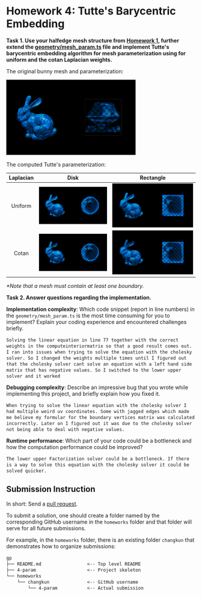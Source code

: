 # Homework 4: Tutte's Barycentric Embedding

**Task 1. Use your halfedge mesh structure from [Homework 1](../1-halfedge/README.md), further extend the [geometry/mesh_param.ts](./src/geometry/mesh_param.ts) file and implement Tutte's barycentric embedding algorithm for mesh parameterization using for **uniform** and the **cotan** Laplacian weights.**

The original bunny mesh and parameterization:

<img src="./assets/original.png" height="200"/>

The computed Tutte's parameterization:

|Laplacian|Disk|Rectangle|
|:--:|:--:|:--:|
|Uniform|![](./assets/uniform-disk.png)|![](./assets/uniform-rect.png)|
|Cotan|![](./assets/cotan-disk.png)|![](./assets/cotan-rect.png)|

_*Note that a mesh must contain at least one boundary._

**Task 2. Answer questions regarding the implementation.**

**Implementation complexity**: Which code snippet (report in line numbers) in the `geometry/mesh_param.ts` is the most time consuming for you to implement? Explain your coding experience and encountered challenges briefly.

```
Solving the linear equation in line 77 together with the correct weights in the computeinteriormatrix so that a good result comes out. I ran into issues when trying to solve the equation with the cholesky solver. So I changed the weights multiple times until I figured out that the cholesky solver cant solve an equation with a left hand side matrix that has negative values. So I switched to the lower upper solver and it worked
```

**Debugging complexity**: Describe an impressive bug that you wrote while implementing this project, and briefly explain how you fixed it.

```
When trying to solve the linear equation with the cholesky solver I had multiple weird uv coordinates. Some with jagged edges which made me believe my formular for the boundary vertices matrix was calculated incorrectly. Later on I figured out it was due to the cholesky solver not being able to deal with negative values.
```

**Runtime performance**: Which part of your code could be a bottleneck and how the computation performance could be improved?

```
The lower upper Factorization solver could be a bottleneck. If there is a way to solve this equation with the cholesky solver it could be solved quicker.
```

## Submission Instruction

In short: Send a [pull request](https://github.com/mimuc/gp/pulls).

To submit a solution, one should create a folder named by the corresponding GitHub username in the `homeworks` folder and that folder will serve for all future submissions.

For example, in the `homeworks` folder, there is an existing folder `changkun`
that demonstrates how to organize submissions:

```
gp
├── README.md                 <-- Top level README
├── 4-param                   <-- Project skeleton
└── homeworks
    └── changkun              <-- GitHub username
        └── 4-param           <-- Actual submission
```
